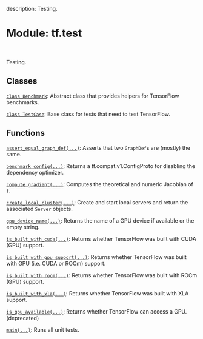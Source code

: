 description: Testing.

<div itemscope itemtype="http://developers.google.com/ReferenceObject">
<meta itemprop="name" content="tf.test" />
<meta itemprop="path" content="Stable" />
</div>

# Module: tf.test

<!-- Insert buttons and diff -->

<table class="tfo-notebook-buttons tfo-api nocontent" align="left">

</table>



Testing.



## Classes

[`class Benchmark`](../tf/test/Benchmark.md): Abstract class that provides helpers for TensorFlow benchmarks.

[`class TestCase`](../tf/test/TestCase.md): Base class for tests that need to test TensorFlow.

## Functions

[`assert_equal_graph_def(...)`](../tf/test/assert_equal_graph_def.md): Asserts that two `GraphDef`s are (mostly) the same.

[`benchmark_config(...)`](../tf/test/benchmark_config.md): Returns a tf.compat.v1.ConfigProto for disabling the dependency optimizer.

[`compute_gradient(...)`](../tf/test/compute_gradient.md): Computes the theoretical and numeric Jacobian of `f`.

[`create_local_cluster(...)`](../tf/test/create_local_cluster.md): Create and start local servers and return the associated `Server` objects.

[`gpu_device_name(...)`](../tf/test/gpu_device_name.md): Returns the name of a GPU device if available or the empty string.

[`is_built_with_cuda(...)`](../tf/test/is_built_with_cuda.md): Returns whether TensorFlow was built with CUDA (GPU) support.

[`is_built_with_gpu_support(...)`](../tf/test/is_built_with_gpu_support.md): Returns whether TensorFlow was built with GPU (i.e. CUDA or ROCm) support.

[`is_built_with_rocm(...)`](../tf/test/is_built_with_rocm.md): Returns whether TensorFlow was built with ROCm (GPU) support.

[`is_built_with_xla(...)`](../tf/test/is_built_with_xla.md): Returns whether TensorFlow was built with XLA support.

[`is_gpu_available(...)`](../tf/test/is_gpu_available.md): Returns whether TensorFlow can access a GPU. (deprecated)

[`main(...)`](../tf/test/main.md): Runs all unit tests.

